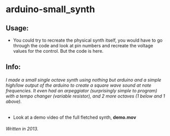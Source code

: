 # arduino-small_synth

## Usage:
* You could try to recreate the physical synth itself, you would have to go through the code and look at pin numbers and recreate the voltage values for the control. But the code is here.

## Info:
###### I made a small single octave synth using nothing but arduino and a simple high/low output of the arduino to create a square wave sound at note frequencies. It even had an arpeggiator (surprisingly simple to program) with a tempo changer (variable resistor), and 2 more octaves (1 below and 1 above).

* Look at a demo video of the full fletched synth, **demo.mov**

###### Written in 2013.
